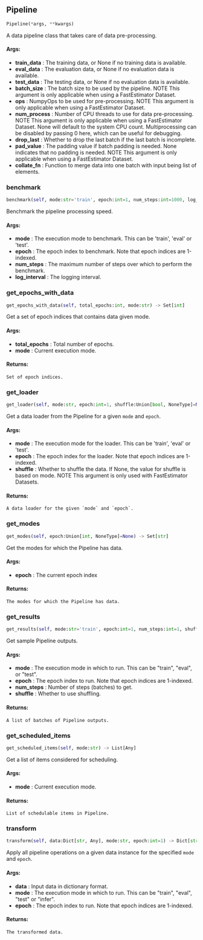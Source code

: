 ## Pipeline
```python
Pipeline(*args, **kwargs)
```
A data pipeline class that takes care of data pre-processing.


#### Args:

* **train_data** :  The training data, or None if no training data is available.
* **eval_data** :  The evaluation data, or None if no evaluation data is available.
* **test_data** :  The testing data, or None if no evaluation data is available.
* **batch_size** :  The batch size to be used by the pipeline. NOTE This argument is only applicable when using a        FastEstimator Dataset.
* **ops** :  NumpyOps to be used for pre-processing. NOTE This argument is only applicable when using a FastEstimator        Dataset.
* **num_process** :  Number of CPU threads to use for data pre-processing. NOTE This argument is only applicable when        using a FastEstimator Dataset. None will default to the system CPU count. Multiprocessing can be disabled by        passing 0 here, which can be useful for debugging.
* **drop_last** :  Whether to drop the last batch if the last batch is incomplete.
* **pad_value** :  The padding value if batch padding is needed. None indicates that no padding is needed. NOTE This        argument is only applicable when using a FastEstimator Dataset.
* **collate_fn** :  Function to merge data into one batch with input being list of elements.

### benchmark
```python
benchmark(self, mode:str='train', epoch:int=1, num_steps:int=1000, log_interval:int=100) -> None
```
Benchmark the pipeline processing speed.


#### Args:

* **mode** :  The execution mode to benchmark. This can be 'train', 'eval' or 'test'.
* **epoch** :  The epoch index to benchmark. Note that epoch indices are 1-indexed.
* **num_steps** :  The maximum number of steps over which to perform the benchmark.
* **log_interval** :  The logging interval.

### get_epochs_with_data
```python
get_epochs_with_data(self, total_epochs:int, mode:str) -> Set[int]
```
Get a set of epoch indices that contains data given mode.


#### Args:

* **total_epochs** :  Total number of epochs.
* **mode** :  Current execution mode.

#### Returns:
    Set of epoch indices.

### get_loader
```python
get_loader(self, mode:str, epoch:int=1, shuffle:Union[bool, NoneType]=None) -> Union[torch.utils.data.dataloader.DataLoader, tensorflow.python.data.ops.dataset_ops.DatasetV2]
```
Get a data loader from the Pipeline for a given `mode` and `epoch`.


#### Args:

* **mode** :  The execution mode for the loader. This can be 'train', 'eval' or 'test'.
* **epoch** :  The epoch index for the loader. Note that epoch indices are 1-indexed.
* **shuffle** :  Whether to shuffle the data. If None, the value for shuffle is based on mode. NOTE This argument        is only used with FastEstimator Datasets.

#### Returns:
    A data loader for the given `mode` and `epoch`.

### get_modes
```python
get_modes(self, epoch:Union[int, NoneType]=None) -> Set[str]
```
Get the modes for which the Pipeline has data.


#### Args:

* **epoch** :  The current epoch index

#### Returns:
    The modes for which the Pipeline has data.

### get_results
```python
get_results(self, mode:str='train', epoch:int=1, num_steps:int=1, shuffle:bool=False) -> Union[List[Dict[str, Any]], Dict[str, Any]]
```
Get sample Pipeline outputs.


#### Args:

* **mode** :  The execution mode in which to run. This can be "train", "eval", or "test".
* **epoch** :  The epoch index to run. Note that epoch indices are 1-indexed.
* **num_steps** :  Number of steps (batches) to get.
* **shuffle** :  Whether to use shuffling.

#### Returns:
    A list of batches of Pipeline outputs.

### get_scheduled_items
```python
get_scheduled_items(self, mode:str) -> List[Any]
```
Get a list of items considered for scheduling.


#### Args:

* **mode** :  Current execution mode.

#### Returns:
    List of schedulable items in Pipeline.

### transform
```python
transform(self, data:Dict[str, Any], mode:str, epoch:int=1) -> Dict[str, Any]
```
Apply all pipeline operations on a given data instance for the specified `mode` and `epoch`.


#### Args:

* **data** :  Input data in dictionary format.
* **mode** :  The execution mode in which to run. This can be "train", "eval", "test" or "infer".
* **epoch** :  The epoch index to run. Note that epoch indices are 1-indexed.

#### Returns:
    The transformed data.
